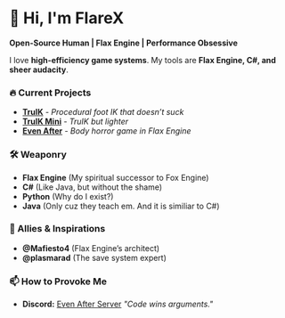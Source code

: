# 👋 Hi, I'm FlareX

**Open-Source Human | Flax Engine | Performance Obsessive**  

I love **high-efficiency game systems**. My tools are **Flax Engine, C#, and sheer audacity**.  

### 🔥 Current Projects  
- **[TruIK](https://github.com/TONYflare123/TruIK)** - *Procedural foot IK that doesn’t suck*
- **[TruIK Mini](https://github.com/TONYflare123/TruIK-Mini)** - *TruIK but lighter*
- **[Even After](https://github.com/TONYflare123/Even-After)** - *Body horror game in Flax Engine*

### 🛠️ Weaponry  
- **Flax Engine** (My spiritual successor to Fox Engine)  
- **C#** (Like Java, but without the shame)  
- **Python** (Why do I exist?) 
- **Java** (Only cuz they teach em. And it is similiar to C#)  

### 🤝 Allies & Inspirations  
- **@Mafiesto4** (Flax Engine’s architect)
- **@plasmarad** (The save system expert)

### 📫 How to Provoke Me  
- **Discord:** [Even After Server](https://discord.gg/NQC8KWuVPG)
*"Code wins arguments."*
